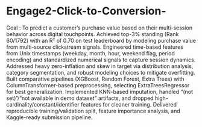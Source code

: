 # Engage2-Click-to-Conversion-
Goal : To predict a customer’s purchase value based on their multi-session behavior across digital touchpoints. 
Achieved top-3% standing (Rank 60/1792) with an R² of 0.70 on test leaderboard by modeling purchase value from multi-source clickstream signals.
Engineered time-based features from Unix timestamps (weekday, month, hour, weekend flag, period encoding) and standardized numerical signals to capture session dynamics.
Addressed heavy zero-inflation and skew in target via distribution analysis, category segmentation, and robust modeling choices to mitigate overfitting.
Built comparative pipelines (XGBoost, Random Forest, Extra Trees) with ColumnTransformer-based preprocessing, selecting ExtraTreesRegressor for best generalization.
Implemented KNN-based imputation, handled “(not set)”/“not available in demo dataset” artifacts, and dropped high-cardinality/constant/identifier features for cleaner training.
Delivered reproducible training/validation split, feature importance analysis, and Kaggle-ready submission pipeline.

